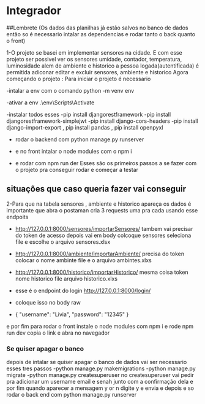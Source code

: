 # Integrador
##Lembrete (Os dados das planilhas já estão salvos no banco de dados então so é necessario intalar as dependencias e rodar tanto o back quanto o front)


1-O projeto se basei em implementar sensores na cidade. E com esse projeto ser possivel ver os sensores umidade, contador, temperatura, luminosidade alem de ambiente e historico a pessoa logada(autentificada) é permitida adiconar editar e excluir sensores, ambiente e historico
  Agora começando o projeto :
  Para iniciar o projeto é necessario
  
  -intalar a env com o comando python -m venv env
  
  -ativar a env .\env\Scripts\Activate
  
  -instalar todos esses
    -pip install djangorestframework
    -pip install djangorestframework-simplejwt
    -pip install django-cors-headers
    -pip install django-import-export , pip install pandas , pip install openpyxl
  
 - rodar o backend com python manage.py runserver

 - e no front intalar o node modules com o npm i
 - e rodar com npm run der 
  Esses são os primeiros passos a se fazer com o projeto pra conseguir rodar e começar a testar




## situações que caso queria fazer vai conseguir 
2-Para que na tabela sensores , ambiente e historico apareça os dados é importante que abra o postaman cria 3 requests uma pra cada usando esse endpoits 
  - http://127.0.0.1:8000/sensores/importarSensores/ tambem vai precisar do token de acesso depois vai em body colcoque sensores  seleciona file e escolhe o arquivo sensores.xlsx
  - http://127.0.0.1:8000/ambiente/importarAmbiente/  precisa do token colocar o nome ambinte file e o arquivo ambintes.xlxs
  - http://127.0.0.1:8000/historico/importarHistorico/  mesma coisa token nome historico file arquivo historico.xlxs
    
  - esse é o endpoint do login http://127.0.0.1:8000/login/
  - coloque isso no body raw
  - {
      "username": "Livia",
      "password": "12345"
    }
  
  
  e por fim para rodar o front instale o node modules com npm i 
  e rode npm run dev copia o link e abra no navegador


### Se quiser apagar o banco 
   depois de intalar se quiser apagar o banco de dados vai ser necessario esses tres passos
    -python manage.py makemigrations
    -python manage.py migrate
    -python manage.py createsuperuser
    no createsuperuser vai pedir pra adicionar um username email e senah junto com a confirmação dela e por fim quando aparecer a mensagem y or n digite y e envia e depois e so rodar o back end com python manage.py runserver
     




